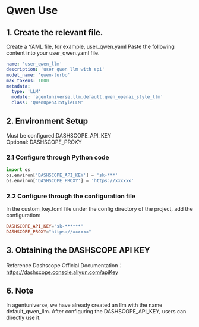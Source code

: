 # Qwen Use
## 1. Create the relevant file.
Create a YAML file, for example, user_qwen.yaml
Paste the following content into your user_qwen.yaml file.
```yaml
name: 'user_qwen_llm'
description: 'user qwen llm with spi'
model_name: 'qwen-turbo'
max_tokens: 1000
metadata:
  type: 'LLM'
  module: 'agentuniverse.llm.default.qwen_openai_style_llm'
  class: 'QWenOpenAIStyleLLM'
```
## 2. Environment Setup
Must be configured:DASHSCOPE_API_KEY  
Optional: DASHSCOPE_PROXY
### 2.1 Configure through Python code
```python
import os
os.environ['DASHSCOPE_API_KEY'] = 'sk-***'
os.environ['DASHSCOPE_PROXY'] = 'https://xxxxxx'
```
### 2.2 Configure through the configuration file
In the custom_key.toml file under the config directory of the project, add the configuration:
```toml
DASHSCOPE_API_KEY="sk-******"
DASHSCOPE_PROXY="https://xxxxxx"
```
## 3. Obtaining the DASHSCOPE API KEY 
Reference Dashscope Official Documentation：https://dashscope.console.aliyun.com/apiKey

## 6. Note
In agentuniverse, we have already created an llm with the name default_qwen_llm. After configuring the DASHSCOPE_API_KEY, users can directly use it.


